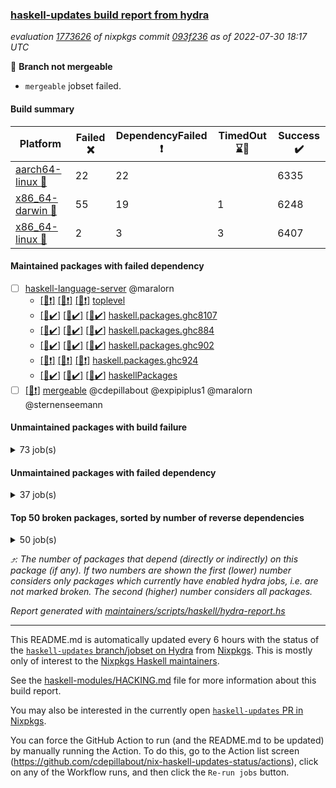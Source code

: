 ### [haskell-updates build report from hydra](https://hydra.nixos.org/jobset/nixpkgs/haskell-updates)
*evaluation [1773626](https://hydra.nixos.org/eval/1773626) of nixpkgs commit [093f236](https://github.com/NixOS/nixpkgs/commits/093f236f30c3b82205355806043263a8d636f8c2) as of 2022-07-30 18:17 UTC*

:red_circle: **Branch not mergeable**
  * `mergeable` jobset failed.

#### Build summary

 | Platform | Failed :x: | DependencyFailed :heavy_exclamation_mark: | TimedOut :hourglass::no_entry_sign: | Success :heavy_check_mark: | 
 | --- | --- | --- | --- | --- | 
 | [aarch64-linux :iphone:](https://hydra.nixos.org/eval/1773626?filter=.aarch64-linux) | 22 | 22 |  | 6335 | 
 | [x86_64-darwin :apple:](https://hydra.nixos.org/eval/1773626?filter=.x86_64-darwin) | 55 | 19 | 1 | 6248 | 
 | [x86_64-linux :penguin:](https://hydra.nixos.org/eval/1773626?filter=.x86_64-linux) | 2 | 3 | 3 | 6407 | 
#### Maintained packages with failed dependency
- [ ] [haskell-language-server](https://hydra.nixos.org/eval/1773626?filter=haskell-language-server) @maralorn
  - [[:iphone::heavy_exclamation_mark:]](https://hydra.nixos.org/build/185891294) [[:apple::heavy_exclamation_mark:]](https://hydra.nixos.org/build/185891335) [[:penguin::heavy_exclamation_mark:]](https://hydra.nixos.org/build/185891296) [toplevel](https://hydra.nixos.org/eval/1773626?filter=haskell-language-server)
  - [[:iphone::heavy_check_mark:]](https://hydra.nixos.org/build/185891306) [[:apple::heavy_check_mark:]](https://hydra.nixos.org/build/185891256) [[:penguin::heavy_check_mark:]](https://hydra.nixos.org/build/185891286) [haskell.packages.ghc8107](https://hydra.nixos.org/eval/1773626?filter=haskell.packages.ghc8107.haskell-language-server)
  - [[:iphone::heavy_check_mark:]](https://hydra.nixos.org/build/185891253) [[:apple::heavy_check_mark:]](https://hydra.nixos.org/build/185891277) [[:penguin::heavy_check_mark:]](https://hydra.nixos.org/build/185891329) [haskell.packages.ghc884](https://hydra.nixos.org/eval/1773626?filter=haskell.packages.ghc884.haskell-language-server)
  - [[:iphone::heavy_check_mark:]](https://hydra.nixos.org/build/185891299) [[:apple::heavy_check_mark:]](https://hydra.nixos.org/build/185891331) [[:penguin::heavy_check_mark:]](https://hydra.nixos.org/build/185891279) [haskell.packages.ghc902](https://hydra.nixos.org/eval/1773626?filter=haskell.packages.ghc902.haskell-language-server)
  - [[:iphone::heavy_exclamation_mark:]](https://hydra.nixos.org/build/185724772) [[:apple::heavy_exclamation_mark:]](https://hydra.nixos.org/build/185724806) [[:penguin::heavy_exclamation_mark:]](https://hydra.nixos.org/build/185724796) [haskell.packages.ghc924](https://hydra.nixos.org/eval/1773626?filter=haskell.packages.ghc924.haskell-language-server)
  - [[:iphone::heavy_check_mark:]](https://hydra.nixos.org/build/185891255) [[:apple::heavy_check_mark:]](https://hydra.nixos.org/build/185891264) [[:penguin::heavy_check_mark:]](https://hydra.nixos.org/build/185891251) [haskellPackages](https://hydra.nixos.org/eval/1773626?filter=haskellPackages.haskell-language-server)
- [ ] [[:penguin::heavy_exclamation_mark:]](https://hydra.nixos.org/build/185891328) [mergeable](https://hydra.nixos.org/eval/1773626?filter=mergeable) @cdepillabout @expipiplus1 @maralorn @sternenseemann
#### Unmaintained packages with build failure
<details><summary>73 job(s) </summary>

- [ ] [[:iphone::heavy_check_mark:]](https://hydra.nixos.org/build/185567434) [[:apple::x:]](https://hydra.nixos.org/build/185552865) [[:penguin::heavy_check_mark:]](https://hydra.nixos.org/build/185553286) [haskellPackages.di-core](https://hydra.nixos.org/eval/1773626?filter=haskellPackages.di-core)  :arrow_heading_up: 8 | 11
- [ ] [[:iphone::x:]](https://hydra.nixos.org/build/185555722) [[:apple::heavy_check_mark:]](https://hydra.nixos.org/build/185570154) [[:penguin::heavy_check_mark:]](https://hydra.nixos.org/build/185558675) [haskellPackages.OrderedBits](https://hydra.nixos.org/eval/1773626?filter=haskellPackages.OrderedBits)  :arrow_heading_up: 5 | 36
- [ ] [[:iphone::heavy_check_mark:]](https://hydra.nixos.org/build/185556998) [[:apple::x:]](https://hydra.nixos.org/build/185561118) [[:penguin::heavy_check_mark:]](https://hydra.nixos.org/build/185562840) [haskellPackages.zip](https://hydra.nixos.org/eval/1773626?filter=haskellPackages.zip)  :arrow_heading_up: 5 | 11
- [ ] [[:iphone::x:]](https://hydra.nixos.org/build/185553165) [[:apple::heavy_check_mark:]](https://hydra.nixos.org/build/185558974) [[:penguin::heavy_check_mark:]](https://hydra.nixos.org/build/185561452) [haskellPackages.hw-json-simd](https://hydra.nixos.org/eval/1773626?filter=haskellPackages.hw-json-simd)  :arrow_heading_up: 2 | 8
- [ ] [[:iphone::x:]](https://hydra.nixos.org/build/185571293) [[:apple::heavy_check_mark:]](https://hydra.nixos.org/build/185568891) [[:penguin::heavy_check_mark:]](https://hydra.nixos.org/build/185558088) [haskellPackages.hw-simd](https://hydra.nixos.org/eval/1773626?filter=haskellPackages.hw-simd)  :arrow_heading_up: 2 | 8
- [ ] [[:iphone::x:]](https://hydra.nixos.org/build/185558642) [[:apple::heavy_check_mark:]](https://hydra.nixos.org/build/185562499) [[:penguin::heavy_check_mark:]](https://hydra.nixos.org/build/185553900) [haskellPackages.quic](https://hydra.nixos.org/eval/1773626?filter=haskellPackages.quic)  :arrow_heading_up: 2 | 2
- [ ] [[:iphone::x:]](https://hydra.nixos.org/build/185561074) [[:apple::heavy_check_mark:]](https://hydra.nixos.org/build/185568511) [[:penguin::heavy_check_mark:]](https://hydra.nixos.org/build/185559473) [haskellPackages.freetype2](https://hydra.nixos.org/eval/1773626?filter=haskellPackages.freetype2)  :arrow_heading_up: 1 | 8
- [ ] [[:iphone::x:]](https://hydra.nixos.org/build/185569967) [[:apple::heavy_check_mark:]](https://hydra.nixos.org/build/185567070) [[:penguin::heavy_check_mark:]](https://hydra.nixos.org/build/185554509) [haskellPackages.long-double](https://hydra.nixos.org/eval/1773626?filter=haskellPackages.long-double)  :arrow_heading_up: 1 | 2
- [ ] [[:iphone::x:]](https://hydra.nixos.org/build/185570447) [[:apple::x:]](https://hydra.nixos.org/build/185570698) [[:penguin::heavy_check_mark:]](https://hydra.nixos.org/build/185556099) [haskellPackages.easytensor](https://hydra.nixos.org/eval/1773626?filter=haskellPackages.easytensor)  :arrow_heading_up: 1 | 1
- [ ] [[:iphone::x:]](https://hydra.nixos.org/build/185560281) [[:apple::heavy_check_mark:]](https://hydra.nixos.org/build/185556375) [[:penguin::heavy_check_mark:]](https://hydra.nixos.org/build/185560287) [haskellPackages.nlopt-haskell](https://hydra.nixos.org/eval/1773626?filter=haskellPackages.nlopt-haskell)  :arrow_heading_up: 1 | 1
- [ ] [[:iphone::x:]](https://hydra.nixos.org/build/185559688) [[:apple::heavy_check_mark:]](https://hydra.nixos.org/build/185563733) [[:penguin::heavy_check_mark:]](https://hydra.nixos.org/build/185564754) [haskellPackages.swisstable](https://hydra.nixos.org/eval/1773626?filter=haskellPackages.swisstable)  :arrow_heading_up: 1 | 1
- [ ] [[:iphone::x:]](https://hydra.nixos.org/build/185557020) [[:apple::heavy_check_mark:]](https://hydra.nixos.org/build/185560407) [[:penguin::heavy_check_mark:]](https://hydra.nixos.org/build/185559016) [haskellPackages.unicode-properties](https://hydra.nixos.org/eval/1773626?filter=haskellPackages.unicode-properties)  :arrow_heading_up: 1 | 1
- [ ] [[:iphone::x:]](https://hydra.nixos.org/build/185560503) [[:apple::x:]](https://hydra.nixos.org/build/185556290) [[:penguin::x:]](https://hydra.nixos.org/build/185554155) [haskellPackages.uniform-fileio](https://hydra.nixos.org/eval/1773626?filter=haskellPackages.uniform-fileio)  :arrow_heading_up: 1 | 1
- [ ] [[:iphone::x:]](https://hydra.nixos.org/build/185565977) [[:apple::heavy_check_mark:]](https://hydra.nixos.org/build/185556051) [[:penguin::heavy_check_mark:]](https://hydra.nixos.org/build/185565256) [haskellPackages.flatparse](https://hydra.nixos.org/eval/1773626?filter=haskellPackages.flatparse)  :arrow_heading_up: 0 | 7
- [ ] [[:iphone::heavy_check_mark:]](https://hydra.nixos.org/build/185555185) [[:apple::x:]](https://hydra.nixos.org/build/185563218) [[:penguin::heavy_check_mark:]](https://hydra.nixos.org/build/185563606) [haskellPackages.PyF](https://hydra.nixos.org/eval/1773626?filter=haskellPackages.PyF)  :arrow_heading_up: 0 | 4
- [ ] [[:iphone::heavy_check_mark:]](https://hydra.nixos.org/build/185558662) [[:apple::x:]](https://hydra.nixos.org/build/185558268) [[:penguin::heavy_check_mark:]](https://hydra.nixos.org/build/185571286) [haskellPackages.hmidi](https://hydra.nixos.org/eval/1773626?filter=haskellPackages.hmidi)  :arrow_heading_up: 0 | 4
- [ ] [[:iphone::heavy_check_mark:]](https://hydra.nixos.org/build/185570870) [[:apple::x:]](https://hydra.nixos.org/build/185556733) [[:penguin::heavy_check_mark:]](https://hydra.nixos.org/build/185555207) [haskellPackages.wai-middleware-metrics](https://hydra.nixos.org/eval/1773626?filter=haskellPackages.wai-middleware-metrics)  :arrow_heading_up: 0 | 3
- [ ] [[:iphone::heavy_check_mark:]](https://hydra.nixos.org/build/185555023) [[:apple::x:]](https://hydra.nixos.org/build/185559010) [[:penguin::heavy_check_mark:]](https://hydra.nixos.org/build/185556734) [haskellPackages.posix-socket](https://hydra.nixos.org/eval/1773626?filter=haskellPackages.posix-socket)  :arrow_heading_up: 0 | 2
- [ ] [[:iphone::heavy_check_mark:]](https://hydra.nixos.org/build/185564528) [[:apple::x:]](https://hydra.nixos.org/build/185567193) [[:penguin::heavy_check_mark:]](https://hydra.nixos.org/build/185563172) [haskellPackages.gi-gdkx11](https://hydra.nixos.org/eval/1773626?filter=haskellPackages.gi-gdkx11)  :arrow_heading_up: 0 | 1
- [ ] [[:iphone::x:]](https://hydra.nixos.org/build/185570722) [[:apple::x:]](https://hydra.nixos.org/build/185559744) [[:penguin::x:]](https://hydra.nixos.org/build/185571424) [haskellPackages.gi-pangocairo](https://hydra.nixos.org/eval/1773626?filter=haskellPackages.gi-pangocairo)  :arrow_heading_up: 0 | 1
- [ ] [[:iphone::heavy_check_mark:]](https://hydra.nixos.org/build/185555894) [[:apple::x:]](https://hydra.nixos.org/build/185558652) [[:penguin::heavy_check_mark:]](https://hydra.nixos.org/build/185557347) [haskellPackages.hamid](https://hydra.nixos.org/eval/1773626?filter=haskellPackages.hamid)  :arrow_heading_up: 0 | 1
- [ ] [[:iphone::heavy_check_mark:]](https://hydra.nixos.org/build/185562738) [[:apple::x:]](https://hydra.nixos.org/build/185565159) [[:penguin::heavy_check_mark:]](https://hydra.nixos.org/build/185559651) [haskellPackages.hmatrix-morpheus](https://hydra.nixos.org/eval/1773626?filter=haskellPackages.hmatrix-morpheus)  :arrow_heading_up: 0 | 1
- [ ] [[:iphone::heavy_check_mark:]](https://hydra.nixos.org/build/185564818) [[:apple::x:]](https://hydra.nixos.org/build/185555538) [[:penguin::heavy_check_mark:]](https://hydra.nixos.org/build/185561828) [haskellPackages.huckleberry](https://hydra.nixos.org/eval/1773626?filter=haskellPackages.huckleberry)  :arrow_heading_up: 0 | 1
- [ ] [[:iphone::heavy_check_mark:]](https://hydra.nixos.org/build/185558526) [[:apple::x:]](https://hydra.nixos.org/build/185562798) [[:penguin::heavy_check_mark:]](https://hydra.nixos.org/build/185566813) [haskellPackages.openal-ffi](https://hydra.nixos.org/eval/1773626?filter=haskellPackages.openal-ffi)  :arrow_heading_up: 0 | 1
- [ ] [[:iphone::x:]](https://hydra.nixos.org/build/185552960) [[:apple::heavy_check_mark:]](https://hydra.nixos.org/build/185569464) [[:penguin::heavy_check_mark:]](https://hydra.nixos.org/build/185571579) [haskellPackages.picosat](https://hydra.nixos.org/eval/1773626?filter=haskellPackages.picosat)  :arrow_heading_up: 0 | 1
- [ ] [[:iphone::heavy_check_mark:]](https://hydra.nixos.org/build/185554469) [[:apple::x:]](https://hydra.nixos.org/build/185566542) [[:penguin::heavy_check_mark:]](https://hydra.nixos.org/build/185570436) [haskellPackages.select](https://hydra.nixos.org/eval/1773626?filter=haskellPackages.select)  :arrow_heading_up: 0 | 1
- [ ] [[:iphone::heavy_check_mark:]](https://hydra.nixos.org/build/185558820) [[:apple::x:]](https://hydra.nixos.org/build/185558735) [[:penguin::heavy_check_mark:]](https://hydra.nixos.org/build/185557865) [haskellPackages.sysinfo](https://hydra.nixos.org/eval/1773626?filter=haskellPackages.sysinfo)  :arrow_heading_up: 0 | 1
- [ ] [[:iphone::heavy_check_mark:]](https://hydra.nixos.org/build/185562422) [[:apple::x:]](https://hydra.nixos.org/build/185571142) [[:penguin::heavy_check_mark:]](https://hydra.nixos.org/build/185558453) [haskellPackages.FractalArt](https://hydra.nixos.org/eval/1773626?filter=haskellPackages.FractalArt) 
- [ ] [[:iphone::x:]](https://hydra.nixos.org/build/185570426) [[:apple::heavy_check_mark:]](https://hydra.nixos.org/build/185560525) [[:penguin::heavy_check_mark:]](https://hydra.nixos.org/build/185554226) [haskellPackages.HsASA](https://hydra.nixos.org/eval/1773626?filter=haskellPackages.HsASA) 
- [ ] [[:iphone::heavy_check_mark:]](https://hydra.nixos.org/build/185559891) [[:apple::x:]](https://hydra.nixos.org/build/185565885) [[:penguin::heavy_check_mark:]](https://hydra.nixos.org/build/185564730) [haskellPackages.chiphunk](https://hydra.nixos.org/eval/1773626?filter=haskellPackages.chiphunk) 
- [ ] [[:iphone::x:]](https://hydra.nixos.org/build/185559914) [[:apple::heavy_check_mark:]](https://hydra.nixos.org/build/185560458) [[:penguin::heavy_check_mark:]](https://hydra.nixos.org/build/185552809) [haskellPackages.comfort-fftw](https://hydra.nixos.org/eval/1773626?filter=haskellPackages.comfort-fftw) 
- [ ] [[:iphone::heavy_check_mark:]](https://hydra.nixos.org/build/185564855) [[:apple::x:]](https://hydra.nixos.org/build/185552364) [[:penguin::heavy_check_mark:]](https://hydra.nixos.org/build/185556108) [haskellPackages.diskhash](https://hydra.nixos.org/eval/1773626?filter=haskellPackages.diskhash) 
- [ ] [[:iphone::heavy_check_mark:]](https://hydra.nixos.org/build/185564725) [[:apple::x:]](https://hydra.nixos.org/build/185558243) [[:penguin::heavy_check_mark:]](https://hydra.nixos.org/build/185561746) [haskellPackages.epub-tools](https://hydra.nixos.org/eval/1773626?filter=haskellPackages.epub-tools) 
- [ ] [[:iphone::heavy_check_mark:]](https://hydra.nixos.org/build/185558211) [[:apple::x:]](https://hydra.nixos.org/build/185554698) [[:penguin::heavy_check_mark:]](https://hydra.nixos.org/build/185562235) [haskellPackages.fudgets](https://hydra.nixos.org/eval/1773626?filter=haskellPackages.fudgets) 
- [ ] [[:iphone::heavy_check_mark:]](https://hydra.nixos.org/build/185560049) [[:apple::x:]](https://hydra.nixos.org/build/185571066) [[:penguin::heavy_check_mark:]](https://hydra.nixos.org/build/185568561) [haskellPackages.gerrit](https://hydra.nixos.org/eval/1773626?filter=haskellPackages.gerrit) 
- [ ] [[:iphone::heavy_check_mark:]](https://hydra.nixos.org/build/185567652) [[:apple::x:]](https://hydra.nixos.org/build/185552642) [[:penguin::heavy_check_mark:]](https://hydra.nixos.org/build/185563758) [haskellPackages.ghc-gc-hook](https://hydra.nixos.org/eval/1773626?filter=haskellPackages.ghc-gc-hook) 
- [ ] [[:apple::x:]](https://hydra.nixos.org/build/185556113) [haskellPackages.gi-gtkosxapplication](https://hydra.nixos.org/eval/1773626?filter=haskellPackages.gi-gtkosxapplication) 
- [ ] [[:iphone::x:]](https://hydra.nixos.org/build/185562186) [[:penguin::heavy_check_mark:]](https://hydra.nixos.org/build/185566192) [haskellPackages.gnome-keyring](https://hydra.nixos.org/eval/1773626?filter=haskellPackages.gnome-keyring) 
- [ ] [[:apple::x:]](https://hydra.nixos.org/build/185570863) [haskellPackages.gtk-mac-integration](https://hydra.nixos.org/eval/1773626?filter=haskellPackages.gtk-mac-integration) 
- [ ] [[:iphone::heavy_check_mark:]](https://hydra.nixos.org/build/185554198) [[:apple::x:]](https://hydra.nixos.org/build/185564896) [[:penguin::heavy_check_mark:]](https://hydra.nixos.org/build/185567334) [haskellPackages.gtk-traymanager](https://hydra.nixos.org/eval/1773626?filter=haskellPackages.gtk-traymanager) 
- [ ] [[:apple::x:]](https://hydra.nixos.org/build/185570193) [haskellPackages.gtk3-mac-integration](https://hydra.nixos.org/eval/1773626?filter=haskellPackages.gtk3-mac-integration) 
- [ ] [[:iphone::heavy_check_mark:]](https://hydra.nixos.org/build/185561936) [[:apple::x:]](https://hydra.nixos.org/build/185571824) [[:penguin::heavy_check_mark:]](https://hydra.nixos.org/build/185553005) [haskellPackages.hid](https://hydra.nixos.org/eval/1773626?filter=haskellPackages.hid) 
- [ ] [[:iphone::heavy_check_mark:]](https://hydra.nixos.org/build/185571845) [[:apple::x:]](https://hydra.nixos.org/build/185561234) [[:penguin::heavy_check_mark:]](https://hydra.nixos.org/build/185571575) [haskellPackages.highlight](https://hydra.nixos.org/eval/1773626?filter=haskellPackages.highlight) 
- [ ] [[:iphone::heavy_check_mark:]](https://hydra.nixos.org/build/185555054) [[:apple::x:]](https://hydra.nixos.org/build/185571183) [[:penguin::heavy_check_mark:]](https://hydra.nixos.org/build/185569712) [haskellPackages.hinotify-conduit](https://hydra.nixos.org/eval/1773626?filter=haskellPackages.hinotify-conduit) 
- [ ] [[:iphone::heavy_check_mark:]](https://hydra.nixos.org/build/185561712) [[:apple::x:]](https://hydra.nixos.org/build/185565157) [[:penguin::heavy_check_mark:]](https://hydra.nixos.org/build/185566120) [haskellPackages.hsshellscript](https://hydra.nixos.org/eval/1773626?filter=haskellPackages.hsshellscript) 
- [ ] [[:iphone::heavy_check_mark:]](https://hydra.nixos.org/build/185563271) [[:apple::x:]](https://hydra.nixos.org/build/185561529) [[:penguin::heavy_check_mark:]](https://hydra.nixos.org/build/185563479) [haskellPackages.hssourceinfo](https://hydra.nixos.org/eval/1773626?filter=haskellPackages.hssourceinfo) 
- [ ] [[:iphone::heavy_check_mark:]](https://hydra.nixos.org/build/185556947) [[:apple::x:]](https://hydra.nixos.org/build/185560405) [[:penguin::heavy_check_mark:]](https://hydra.nixos.org/build/185562094) [haskellPackages.interprocess](https://hydra.nixos.org/eval/1773626?filter=haskellPackages.interprocess) 
- [ ] [[:iphone::heavy_check_mark:]](https://hydra.nixos.org/build/185555619) [[:apple::x:]](https://hydra.nixos.org/build/185552933) [[:penguin::heavy_check_mark:]](https://hydra.nixos.org/build/185553831) [haskellPackages.ipcvar](https://hydra.nixos.org/eval/1773626?filter=haskellPackages.ipcvar) 
- [ ] [[:iphone::x:]](https://hydra.nixos.org/build/185566154) [[:apple::heavy_check_mark:]](https://hydra.nixos.org/build/185569028) [[:penguin::heavy_check_mark:]](https://hydra.nixos.org/build/185571739) [haskellPackages.jammittools](https://hydra.nixos.org/eval/1773626?filter=haskellPackages.jammittools) 
- [ ] [[:apple::x:]](https://hydra.nixos.org/build/185562486) [haskellPackages.kqueue](https://hydra.nixos.org/eval/1773626?filter=haskellPackages.kqueue) 
- [ ] [[:iphone::heavy_check_mark:]](https://hydra.nixos.org/build/185558514) [[:apple::x:]](https://hydra.nixos.org/build/185561768) [[:penguin::heavy_check_mark:]](https://hydra.nixos.org/build/185559311) [haskellPackages.linux-framebuffer](https://hydra.nixos.org/eval/1773626?filter=haskellPackages.linux-framebuffer) 
- [ ] [[:iphone::heavy_check_mark:]](https://hydra.nixos.org/build/185552498) [[:apple::x:]](https://hydra.nixos.org/build/185566129) [[:penguin::heavy_check_mark:]](https://hydra.nixos.org/build/185560892) [haskellPackages.mediawiki2latex](https://hydra.nixos.org/eval/1773626?filter=haskellPackages.mediawiki2latex) 
- [ ] [[:iphone::heavy_check_mark:]](https://hydra.nixos.org/build/185570025) [[:apple::x:]](https://hydra.nixos.org/build/185563946) [[:penguin::heavy_check_mark:]](https://hydra.nixos.org/build/185555878) [haskellPackages.memfd](https://hydra.nixos.org/eval/1773626?filter=haskellPackages.memfd) 
- [ ] [[:iphone::heavy_check_mark:]](https://hydra.nixos.org/build/185558059) [[:apple::x:]](https://hydra.nixos.org/build/185559437) [[:penguin::heavy_check_mark:]](https://hydra.nixos.org/build/185558131) [haskellPackages.mercury-api](https://hydra.nixos.org/eval/1773626?filter=haskellPackages.mercury-api) 
- [ ] [[:iphone::heavy_check_mark:]](https://hydra.nixos.org/build/185561700) [[:apple::x:]](https://hydra.nixos.org/build/185562887) [[:penguin::heavy_check_mark:]](https://hydra.nixos.org/build/185553857) [haskellPackages.nano-cryptr](https://hydra.nixos.org/eval/1773626?filter=haskellPackages.nano-cryptr) 
- [ ] [[:iphone::heavy_check_mark:]](https://hydra.nixos.org/build/185567769) [[:apple::x:]](https://hydra.nixos.org/build/185567339) [[:penguin::heavy_check_mark:]](https://hydra.nixos.org/build/185558628) [haskellPackages.persistent-pagination](https://hydra.nixos.org/eval/1773626?filter=haskellPackages.persistent-pagination) 
- [ ] [[:iphone::heavy_check_mark:]](https://hydra.nixos.org/build/185557984) [[:apple::x:]](https://hydra.nixos.org/build/185566274) [[:penguin::heavy_check_mark:]](https://hydra.nixos.org/build/185571353) [haskellPackages.phatsort](https://hydra.nixos.org/eval/1773626?filter=haskellPackages.phatsort) 
- [ ] [[:iphone::heavy_check_mark:]](https://hydra.nixos.org/build/185563937) [[:apple::x:]](https://hydra.nixos.org/build/185562447) [[:penguin::heavy_check_mark:]](https://hydra.nixos.org/build/185559904) [haskellPackages.ping-wrapper](https://hydra.nixos.org/eval/1773626?filter=haskellPackages.ping-wrapper) 
- [ ] [[:iphone::heavy_check_mark:]](https://hydra.nixos.org/build/185568425) [[:apple::x:]](https://hydra.nixos.org/build/185566317) [[:penguin::heavy_check_mark:]](https://hydra.nixos.org/build/185557260) [haskellPackages.posix-timer](https://hydra.nixos.org/eval/1773626?filter=haskellPackages.posix-timer) 
- [ ] [[:iphone::heavy_check_mark:]](https://hydra.nixos.org/build/185559530) [[:apple::x:]](https://hydra.nixos.org/build/185566539) [[:penguin::heavy_check_mark:]](https://hydra.nixos.org/build/185558199) [haskellPackages.pthread](https://hydra.nixos.org/eval/1773626?filter=haskellPackages.pthread) 
- [ ] [[:iphone::heavy_check_mark:]](https://hydra.nixos.org/build/185555233) [[:apple::x:]](https://hydra.nixos.org/build/185553272) [[:penguin::heavy_check_mark:]](https://hydra.nixos.org/build/185557013) [haskellPackages.reserve](https://hydra.nixos.org/eval/1773626?filter=haskellPackages.reserve) 
- [ ] [[:iphone::x:]](https://hydra.nixos.org/build/185557498) [[:apple::heavy_check_mark:]](https://hydra.nixos.org/build/185565086) [[:penguin::heavy_check_mark:]](https://hydra.nixos.org/build/185565402) [haskellPackages.risc386](https://hydra.nixos.org/eval/1773626?filter=haskellPackages.risc386) 
- [ ] [[:iphone::heavy_check_mark:]](https://hydra.nixos.org/build/185555965) [[:apple::x:]](https://hydra.nixos.org/build/185558822) [[:penguin::heavy_check_mark:]](https://hydra.nixos.org/build/185569939) [haskellPackages.sfml-audio](https://hydra.nixos.org/eval/1773626?filter=haskellPackages.sfml-audio) 
- [ ] [[:iphone::heavy_check_mark:]](https://hydra.nixos.org/build/185561840) [[:apple::x:]](https://hydra.nixos.org/build/185559219) [[:penguin::heavy_check_mark:]](https://hydra.nixos.org/build/185568716) [haskellPackages.shared-memory](https://hydra.nixos.org/eval/1773626?filter=haskellPackages.shared-memory) 
- [ ] [[:iphone::heavy_check_mark:]](https://hydra.nixos.org/build/185559069) [[:apple::x:]](https://hydra.nixos.org/build/185558193) [[:penguin::hourglass::no_entry_sign:]](https://hydra.nixos.org/build/185552802) [haskellPackages.skews](https://hydra.nixos.org/eval/1773626?filter=haskellPackages.skews) 
- [ ] [[:iphone::x:]](https://hydra.nixos.org/build/185563264) [[:apple::x:]](https://hydra.nixos.org/build/185554942) [[:penguin::heavy_check_mark:]](https://hydra.nixos.org/build/185558737) [haskellPackages.slugify](https://hydra.nixos.org/eval/1773626?filter=haskellPackages.slugify) 
- [ ] [[:iphone::heavy_check_mark:]](https://hydra.nixos.org/build/185554617) [[:apple::x:]](https://hydra.nixos.org/build/185563898) [[:penguin::heavy_check_mark:]](https://hydra.nixos.org/build/185561488) [haskellPackages.tailfile-hinotify](https://hydra.nixos.org/eval/1773626?filter=haskellPackages.tailfile-hinotify) 
- [ ] [[:iphone::x:]](https://hydra.nixos.org/build/185563089) [[:apple::heavy_check_mark:]](https://hydra.nixos.org/build/185552452) [[:penguin::heavy_check_mark:]](https://hydra.nixos.org/build/185556608) [haskellPackages.wiringPi](https://hydra.nixos.org/eval/1773626?filter=haskellPackages.wiringPi) 
- [ ] [[:iphone::x:]](https://hydra.nixos.org/build/185553356) [[:apple::heavy_check_mark:]](https://hydra.nixos.org/build/185564638) [[:penguin::heavy_check_mark:]](https://hydra.nixos.org/build/185555735) [haskellPackages.x86-64bit](https://hydra.nixos.org/eval/1773626?filter=haskellPackages.x86-64bit) 
- [ ] [[:iphone::heavy_check_mark:]](https://hydra.nixos.org/build/185568894) [[:apple::x:]](https://hydra.nixos.org/build/185561810) [[:penguin::heavy_check_mark:]](https://hydra.nixos.org/build/185556211) [haskellPackages.xmonad-utils](https://hydra.nixos.org/eval/1773626?filter=haskellPackages.xmonad-utils) 
- [ ] [[:iphone::heavy_check_mark:]](https://hydra.nixos.org/build/185558157) [[:apple::x:]](https://hydra.nixos.org/build/185557032) [[:penguin::heavy_check_mark:]](https://hydra.nixos.org/build/185559758) [haskellPackages.yoga](https://hydra.nixos.org/eval/1773626?filter=haskellPackages.yoga) 
- [ ] [[:iphone::heavy_check_mark:]](https://hydra.nixos.org/build/185560233) [[:apple::x:]](https://hydra.nixos.org/build/185557720) [[:penguin::heavy_check_mark:]](https://hydra.nixos.org/build/185562551) [haskellPackages.zot](https://hydra.nixos.org/eval/1773626?filter=haskellPackages.zot) 
- [ ] [[:iphone::heavy_check_mark:]](https://hydra.nixos.org/build/185567165) [[:apple::x:]](https://hydra.nixos.org/build/185557621) [[:penguin::heavy_check_mark:]](https://hydra.nixos.org/build/185553430) [haskellPackages.zxcvbn-c](https://hydra.nixos.org/eval/1773626?filter=haskellPackages.zxcvbn-c) 
</details>

#### Unmaintained packages with failed dependency
<details><summary>37 job(s) </summary>

- [ ] [[:iphone::heavy_check_mark:]](https://hydra.nixos.org/build/185567223) [[:apple::heavy_exclamation_mark:]](https://hydra.nixos.org/build/185554131) [[:penguin::heavy_check_mark:]](https://hydra.nixos.org/build/185570611) [haskellPackages.di-handle](https://hydra.nixos.org/eval/1773626?filter=haskellPackages.di-handle)  :arrow_heading_up: 6 | 9
- [ ] [[:iphone::heavy_check_mark:]](https://hydra.nixos.org/build/185562914) [[:apple::heavy_exclamation_mark:]](https://hydra.nixos.org/build/185565876) [[:penguin::heavy_check_mark:]](https://hydra.nixos.org/build/185567899) [haskellPackages.di-monad](https://hydra.nixos.org/eval/1773626?filter=haskellPackages.di-monad)  :arrow_heading_up: 6 | 9
- [ ] [[:iphone::heavy_check_mark:]](https://hydra.nixos.org/build/185559249) [[:apple::heavy_exclamation_mark:]](https://hydra.nixos.org/build/185560646) [[:penguin::heavy_check_mark:]](https://hydra.nixos.org/build/185560390) [haskellPackages.di-df1](https://hydra.nixos.org/eval/1773626?filter=haskellPackages.di-df1)  :arrow_heading_up: 5 | 8
- [ ] [[:iphone::heavy_exclamation_mark:]](https://hydra.nixos.org/build/185561606) [[:apple::heavy_check_mark:]](https://hydra.nixos.org/build/185562048) [[:penguin::heavy_check_mark:]](https://hydra.nixos.org/build/185563430) [haskellPackages.PrimitiveArray](https://hydra.nixos.org/eval/1773626?filter=haskellPackages.PrimitiveArray)  :arrow_heading_up: 4 | 35
- [ ] [[:iphone::heavy_check_mark:]](https://hydra.nixos.org/build/185562273) [[:apple::heavy_exclamation_mark:]](https://hydra.nixos.org/build/185571640) [[:penguin::heavy_check_mark:]](https://hydra.nixos.org/build/185571250) [haskellPackages.xlsx](https://hydra.nixos.org/eval/1773626?filter=haskellPackages.xlsx)  :arrow_heading_up: 4 | 6
- [ ] [[:iphone::heavy_exclamation_mark:]](https://hydra.nixos.org/build/185560591) [[:apple::heavy_check_mark:]](https://hydra.nixos.org/build/185568722) [[:penguin::heavy_check_mark:]](https://hydra.nixos.org/build/185555450) [haskellPackages.BiobaseTypes](https://hydra.nixos.org/eval/1773626?filter=haskellPackages.BiobaseTypes)  :arrow_heading_up: 3 | 21
- [ ] [[:iphone::heavy_check_mark:]](https://hydra.nixos.org/build/185556002) [[:apple::heavy_exclamation_mark:]](https://hydra.nixos.org/build/185554534) [[:penguin::heavy_check_mark:]](https://hydra.nixos.org/build/185570285) [haskellPackages.cointracking-imports](https://hydra.nixos.org/eval/1773626?filter=haskellPackages.cointracking-imports)  :arrow_heading_up: 2 | 2
- [ ] [[:iphone::heavy_exclamation_mark:]](https://hydra.nixos.org/build/185564289) [[:apple::heavy_check_mark:]](https://hydra.nixos.org/build/185554883) [[:penguin::heavy_check_mark:]](https://hydra.nixos.org/build/185554781) [haskellPackages.BiobaseENA](https://hydra.nixos.org/eval/1773626?filter=haskellPackages.BiobaseENA)  :arrow_heading_up: 1 | 18
- [ ] [[:iphone::heavy_check_mark:]](https://hydra.nixos.org/build/185571141) [[:apple::heavy_exclamation_mark:]](https://hydra.nixos.org/build/185554989) [[:penguin::heavy_check_mark:]](https://hydra.nixos.org/build/185555387) [haskellPackages.di-polysemy](https://hydra.nixos.org/eval/1773626?filter=haskellPackages.di-polysemy)  :arrow_heading_up: 1 | 4
- [ ] [[:iphone::heavy_exclamation_mark:]](https://hydra.nixos.org/build/185562147) [[:apple::heavy_check_mark:]](https://hydra.nixos.org/build/185569695) [[:penguin::heavy_check_mark:]](https://hydra.nixos.org/build/185553528) [haskellPackages.http3](https://hydra.nixos.org/eval/1773626?filter=haskellPackages.http3)  :arrow_heading_up: 1 | 1
- [ ] [[:iphone::heavy_check_mark:]](https://hydra.nixos.org/build/185559989) [[:apple::heavy_exclamation_mark:]](https://hydra.nixos.org/build/185562106) [[:penguin::heavy_check_mark:]](https://hydra.nixos.org/build/185553254) [haskellPackages.moto](https://hydra.nixos.org/eval/1773626?filter=haskellPackages.moto)  :arrow_heading_up: 1 | 1
- [ ] [[:iphone::heavy_check_mark:]](https://hydra.nixos.org/build/185557307) [[:apple::heavy_exclamation_mark:]](https://hydra.nixos.org/build/185566859) [[:penguin::hourglass::no_entry_sign:]](https://hydra.nixos.org/build/185554186) [haskellPackages.wss-client](https://hydra.nixos.org/eval/1773626?filter=haskellPackages.wss-client)  :arrow_heading_up: 1 | 1
- [ ] [[:iphone::heavy_exclamation_mark:]](https://hydra.nixos.org/build/185560018) [[:apple::heavy_check_mark:]](https://hydra.nixos.org/build/185559903) [[:penguin::heavy_check_mark:]](https://hydra.nixos.org/build/185562910) [haskellPackages.BiobaseXNA](https://hydra.nixos.org/eval/1773626?filter=haskellPackages.BiobaseXNA)  :arrow_heading_up: 0 | 17
- [ ] [[:iphone::heavy_exclamation_mark:]](https://hydra.nixos.org/build/185570391) [[:apple::heavy_check_mark:]](https://hydra.nixos.org/build/185569889) [[:penguin::heavy_check_mark:]](https://hydra.nixos.org/build/185557063) [haskellPackages.hw-json-standard-cursor](https://hydra.nixos.org/eval/1773626?filter=haskellPackages.hw-json-standard-cursor)  :arrow_heading_up: 0 | 6
- [ ] [[:iphone::heavy_exclamation_mark:]](https://hydra.nixos.org/build/185553772) [[:apple::heavy_check_mark:]](https://hydra.nixos.org/build/185554478) [[:penguin::heavy_check_mark:]](https://hydra.nixos.org/build/185570836) [haskellPackages.hw-json-simple-cursor](https://hydra.nixos.org/eval/1773626?filter=haskellPackages.hw-json-simple-cursor)  :arrow_heading_up: 0 | 4
- [ ] [[:iphone::heavy_exclamation_mark:]](https://hydra.nixos.org/build/185560654) [[:apple::heavy_check_mark:]](https://hydra.nixos.org/build/185561759) [[:penguin::heavy_check_mark:]](https://hydra.nixos.org/build/185569105) [haskellPackages.BiobaseFasta](https://hydra.nixos.org/eval/1773626?filter=haskellPackages.BiobaseFasta)  :arrow_heading_up: 0 | 3
- [ ] [[:iphone::heavy_exclamation_mark:]](https://hydra.nixos.org/build/185562373) [[:apple::heavy_check_mark:]](https://hydra.nixos.org/build/185563609) [[:penguin::heavy_check_mark:]](https://hydra.nixos.org/build/185554228) [haskellPackages.hw-dsv](https://hydra.nixos.org/eval/1773626?filter=haskellPackages.hw-dsv)  :arrow_heading_up: 0 | 3
- [ ] [[:iphone::heavy_check_mark:]](https://hydra.nixos.org/build/185554870) [[:apple::heavy_exclamation_mark:]](https://hydra.nixos.org/build/185568486) [[:penguin::heavy_check_mark:]](https://hydra.nixos.org/build/185563573) [haskellPackages.di](https://hydra.nixos.org/eval/1773626?filter=haskellPackages.di)  :arrow_heading_up: 0 | 2
- [ ] [[:iphone::heavy_exclamation_mark:]](https://hydra.nixos.org/build/185568966) [[:apple::heavy_check_mark:]](https://hydra.nixos.org/build/185562223) [[:penguin::heavy_check_mark:]](https://hydra.nixos.org/build/185555975) [haskellPackages.align-audio](https://hydra.nixos.org/eval/1773626?filter=haskellPackages.align-audio) 
- [ ] [[:iphone::heavy_check_mark:]](https://hydra.nixos.org/build/185562461) [[:apple::heavy_exclamation_mark:]](https://hydra.nixos.org/build/185553730) [[:penguin::heavy_check_mark:]](https://hydra.nixos.org/build/185559710) [haskellPackages.bnb-staking-csvs](https://hydra.nixos.org/eval/1773626?filter=haskellPackages.bnb-staking-csvs) 
- [ ] [[:iphone::heavy_exclamation_mark:]](https://hydra.nixos.org/build/185562597) [[:apple::heavy_exclamation_mark:]](https://hydra.nixos.org/build/185570034) [[:penguin::heavy_check_mark:]](https://hydra.nixos.org/build/185565124) [haskellPackages.easytensor-vulkan](https://hydra.nixos.org/eval/1773626?filter=haskellPackages.easytensor-vulkan) 
- [ ] [[:iphone::heavy_exclamation_mark:]](https://hydra.nixos.org/build/185564297) [[:apple::heavy_check_mark:]](https://hydra.nixos.org/build/185565962) [[:penguin::heavy_check_mark:]](https://hydra.nixos.org/build/185558130) [haskellPackages.harfbuzz-pure](https://hydra.nixos.org/eval/1773626?filter=haskellPackages.harfbuzz-pure) 
- [ ] [[:iphone::heavy_exclamation_mark:]](https://hydra.nixos.org/build/185563385) [[:apple::heavy_check_mark:]](https://hydra.nixos.org/build/185553035) [[:penguin::heavy_check_mark:]](https://hydra.nixos.org/build/185571471) [haskellPackages.hmatrix-nlopt](https://hydra.nixos.org/eval/1773626?filter=haskellPackages.hmatrix-nlopt) 
- [ ] [[:iphone::heavy_exclamation_mark:]](https://hydra.nixos.org/build/185561656) [[:apple::heavy_check_mark:]](https://hydra.nixos.org/build/185568147) [[:penguin::heavy_check_mark:]](https://hydra.nixos.org/build/185561928) [haskellPackages.hs-swisstable-hashtables-class](https://hydra.nixos.org/eval/1773626?filter=haskellPackages.hs-swisstable-hashtables-class) 
- [ ] [[:iphone::heavy_exclamation_mark:]](https://hydra.nixos.org/build/185557831) [[:apple::heavy_check_mark:]](https://hydra.nixos.org/build/185569314) [[:penguin::heavy_check_mark:]](https://hydra.nixos.org/build/185561055) [haskellPackages.hw-simd-cli](https://hydra.nixos.org/eval/1773626?filter=haskellPackages.hw-simd-cli) 
- [ ] [[:iphone::heavy_exclamation_mark:]](https://hydra.nixos.org/build/185570358) [[:apple::heavy_check_mark:]](https://hydra.nixos.org/build/185561674) [[:penguin::heavy_check_mark:]](https://hydra.nixos.org/build/185567935) [haskellPackages.kmn-programming](https://hydra.nixos.org/eval/1773626?filter=haskellPackages.kmn-programming) 
- [ ] [[:iphone::heavy_check_mark:]](https://hydra.nixos.org/build/185559981) [[:apple::heavy_exclamation_mark:]](https://hydra.nixos.org/build/185557165) [[:penguin::heavy_check_mark:]](https://hydra.nixos.org/build/185554237) [haskellPackages.moto-postgresql](https://hydra.nixos.org/eval/1773626?filter=haskellPackages.moto-postgresql) 
- [ ] [[:iphone::heavy_check_mark:]](https://hydra.nixos.org/build/185562586) [[:apple::heavy_exclamation_mark:]](https://hydra.nixos.org/build/185567512) [[:penguin::hourglass::no_entry_sign:]](https://hydra.nixos.org/build/185568252) [haskellPackages.network-messagepack-rpc-websocket](https://hydra.nixos.org/eval/1773626?filter=haskellPackages.network-messagepack-rpc-websocket) 
- [ ] [[:iphone::heavy_check_mark:]](https://hydra.nixos.org/build/185565822) [[:apple::heavy_exclamation_mark:]](https://hydra.nixos.org/build/185563104) [[:penguin::heavy_check_mark:]](https://hydra.nixos.org/build/185568307) [haskellPackages.polysemy-log-di](https://hydra.nixos.org/eval/1773626?filter=haskellPackages.polysemy-log-di) 
- [ ] [[:iphone::heavy_exclamation_mark:]](https://hydra.nixos.org/build/185565864) [[:apple::heavy_check_mark:]](https://hydra.nixos.org/build/185559343) [[:penguin::heavy_check_mark:]](https://hydra.nixos.org/build/185571171) [haskellPackages.rounded-hw](https://hydra.nixos.org/eval/1773626?filter=haskellPackages.rounded-hw) 
- [ ] [[:iphone::heavy_check_mark:]](https://hydra.nixos.org/build/185558167) [[:apple::heavy_exclamation_mark:]](https://hydra.nixos.org/build/185558679) [[:penguin::heavy_check_mark:]](https://hydra.nixos.org/build/185566815) [haskellPackages.solana-staking-csvs](https://hydra.nixos.org/eval/1773626?filter=haskellPackages.solana-staking-csvs) 
- [ ] [[:iphone::heavy_exclamation_mark:]](https://hydra.nixos.org/build/185567569) [[:apple::heavy_check_mark:]](https://hydra.nixos.org/build/185553337) [[:penguin::heavy_check_mark:]](https://hydra.nixos.org/build/185566860) [haskellPackages.sound-collage](https://hydra.nixos.org/eval/1773626?filter=haskellPackages.sound-collage) 
- [ ] [[:iphone::heavy_exclamation_mark:]](https://hydra.nixos.org/build/185558603) [[:apple::heavy_check_mark:]](https://hydra.nixos.org/build/185566888) [[:penguin::heavy_check_mark:]](https://hydra.nixos.org/build/185556187) [haskellPackages.unicode-names](https://hydra.nixos.org/eval/1773626?filter=haskellPackages.unicode-names) 
- [ ] [[:iphone::heavy_exclamation_mark:]](https://hydra.nixos.org/build/185562011) [[:apple::heavy_exclamation_mark:]](https://hydra.nixos.org/build/185553456) [[:penguin::heavy_exclamation_mark:]](https://hydra.nixos.org/build/185554729) [haskellPackages.uniformBase](https://hydra.nixos.org/eval/1773626?filter=haskellPackages.uniformBase) 
- [ ] [[:iphone::heavy_exclamation_mark:]](https://hydra.nixos.org/build/185571244) [[:apple::heavy_check_mark:]](https://hydra.nixos.org/build/185559269) [[:penguin::heavy_check_mark:]](https://hydra.nixos.org/build/185561551) [haskellPackages.warp-quic](https://hydra.nixos.org/eval/1773626?filter=haskellPackages.warp-quic) 
- [ ] [[:iphone::heavy_check_mark:]](https://hydra.nixos.org/build/185552643) [[:apple::heavy_exclamation_mark:]](https://hydra.nixos.org/build/185568034) [[:penguin::heavy_check_mark:]](https://hydra.nixos.org/build/185561109) [haskellPackages.xbattbar](https://hydra.nixos.org/eval/1773626?filter=haskellPackages.xbattbar) 
- [ ] [[:iphone::heavy_check_mark:]](https://hydra.nixos.org/build/185570071) [[:apple::heavy_exclamation_mark:]](https://hydra.nixos.org/build/185564261) [[:penguin::heavy_check_mark:]](https://hydra.nixos.org/build/185560028) [haskellPackages.xlsx-tabular](https://hydra.nixos.org/eval/1773626?filter=haskellPackages.xlsx-tabular) 
</details>

#### Top 50 broken packages, sorted by number of reverse dependencies
<details><summary>50 job(s) </summary>

[amazonka-core](https://packdeps.haskellers.com/reverse/amazonka-core) :arrow_heading_up: 185  
[gogol-core](https://packdeps.haskellers.com/reverse/gogol-core) :arrow_heading_up: 184  
[haskell98](https://packdeps.haskellers.com/reverse/haskell98) :arrow_heading_up: 153  
[enumerator](https://packdeps.haskellers.com/reverse/enumerator) :arrow_heading_up: 56  
[util](https://packdeps.haskellers.com/reverse/util) :arrow_heading_up: 49  
[derive](https://packdeps.haskellers.com/reverse/derive) :arrow_heading_up: 48  
[amazonka](https://packdeps.haskellers.com/reverse/amazonka) :arrow_heading_up: 43  
[accelerate](https://packdeps.haskellers.com/reverse/accelerate) :arrow_heading_up: 42  
[parseargs](https://packdeps.haskellers.com/reverse/parseargs) :arrow_heading_up: 42  
[syb-with-class](https://packdeps.haskellers.com/reverse/syb-with-class) :arrow_heading_up: 42  
[MonadCatchIO-transformers](https://packdeps.haskellers.com/reverse/MonadCatchIO-transformers) :arrow_heading_up: 41  
[data-lens](https://packdeps.haskellers.com/reverse/data-lens) :arrow_heading_up: 33  
[rank1dynamic](https://packdeps.haskellers.com/reverse/rank1dynamic) :arrow_heading_up: 33  
[distributed-static](https://packdeps.haskellers.com/reverse/distributed-static) :arrow_heading_up: 31  
[language-ecmascript](https://packdeps.haskellers.com/reverse/language-ecmascript) :arrow_heading_up: 31  
[distributed-process](https://packdeps.haskellers.com/reverse/distributed-process) :arrow_heading_up: 30  
[ip](https://packdeps.haskellers.com/reverse/ip) :arrow_heading_up: 29  
[iteratee](https://packdeps.haskellers.com/reverse/iteratee) :arrow_heading_up: 29  
[jmacro](https://packdeps.haskellers.com/reverse/jmacro) :arrow_heading_up: 29  
[text-format](https://packdeps.haskellers.com/reverse/text-format) :arrow_heading_up: 28  
[mmsyn3](https://packdeps.haskellers.com/reverse/mmsyn3) :arrow_heading_up: 27  
[autodocodec-yaml](https://packdeps.haskellers.com/reverse/autodocodec-yaml) :arrow_heading_up: 26  
[crypto-numbers](https://packdeps.haskellers.com/reverse/crypto-numbers) :arrow_heading_up: 25  
[either-unwrap](https://packdeps.haskellers.com/reverse/either-unwrap) :arrow_heading_up: 25  
[web-routes-th](https://packdeps.haskellers.com/reverse/web-routes-th) :arrow_heading_up: 24  
[ixset-typed](https://packdeps.haskellers.com/reverse/ixset-typed) :arrow_heading_up: 23  
[sydtest](https://packdeps.haskellers.com/reverse/sydtest) :arrow_heading_up: 23  
[crypto-pubkey](https://packdeps.haskellers.com/reverse/crypto-pubkey) :arrow_heading_up: 22  
[haskelldb](https://packdeps.haskellers.com/reverse/haskelldb) :arrow_heading_up: 22  
[wxdirect](https://packdeps.haskellers.com/reverse/wxdirect) :arrow_heading_up: 22  
[alg](https://packdeps.haskellers.com/reverse/alg) :arrow_heading_up: 21  
[amazonka-s3](https://packdeps.haskellers.com/reverse/amazonka-s3) :arrow_heading_up: 21  
[mmsyn2](https://packdeps.haskellers.com/reverse/mmsyn2) :arrow_heading_up: 21  
[userid](https://packdeps.haskellers.com/reverse/userid) :arrow_heading_up: 21  
[wxc](https://packdeps.haskellers.com/reverse/wxc) :arrow_heading_up: 21  
[biocore](https://packdeps.haskellers.com/reverse/biocore) :arrow_heading_up: 20  
[subG](https://packdeps.haskellers.com/reverse/subG) :arrow_heading_up: 20  
[wxcore](https://packdeps.haskellers.com/reverse/wxcore) :arrow_heading_up: 20  
[attoparsec-enumerator](https://packdeps.haskellers.com/reverse/attoparsec-enumerator) :arrow_heading_up: 19  
[bytestring-show](https://packdeps.haskellers.com/reverse/bytestring-show) :arrow_heading_up: 19  
[fay](https://packdeps.haskellers.com/reverse/fay) :arrow_heading_up: 19  
[harp](https://packdeps.haskellers.com/reverse/harp) :arrow_heading_up: 19  
[hsx2hs](https://packdeps.haskellers.com/reverse/hsx2hs) :arrow_heading_up: 19  
[ixset](https://packdeps.haskellers.com/reverse/ixset) :arrow_heading_up: 19  
[wx](https://packdeps.haskellers.com/reverse/wx) :arrow_heading_up: 19  
[asn1-data](https://packdeps.haskellers.com/reverse/asn1-data) :arrow_heading_up: 18  
[dbus-core](https://packdeps.haskellers.com/reverse/dbus-core) :arrow_heading_up: 18  
[gtksourceview2](https://packdeps.haskellers.com/reverse/gtksourceview2) :arrow_heading_up: 18  
[ukrainian-phonetics-basic](https://packdeps.haskellers.com/reverse/ukrainian-phonetics-basic) :arrow_heading_up: 18  
[HGamer3D-Data](https://packdeps.haskellers.com/reverse/HGamer3D-Data) :arrow_heading_up: 17  
</details>


*:arrow_heading_up:: The number of packages that depend (directly or indirectly) on this package (if any). If two numbers are shown the first (lower) number considers only packages which currently have enabled hydra jobs, i.e. are not marked broken. The second (higher) number considers all packages.*

*Report generated with [maintainers/scripts/haskell/hydra-report.hs](https://github.com/NixOS/nixpkgs/blob/haskell-updates/maintainers/scripts/haskell/hydra-report.sh)*


----------------------------------------------------------------------

This README.md is automatically updated every 6 hours with the status of the
[`haskell-updates` branch/jobset on Hydra](https://hydra.nixos.org/jobset/nixpkgs/haskell-updates)
from [Nixpkgs](https://github.com/NixOS/nixpkgs).  This is mostly only of
interest to the [Nixpkgs Haskell maintainers](https://github.com/orgs/NixOS/teams/haskell).

See the
[haskell-modules/HACKING.md](https://github.com/NixOS/nixpkgs/blob/haskell-updates/pkgs/development/haskell-modules/HACKING.md)
file for more information about this build report.

You may also be interested in the currently open
[`haskell-updates` PR in Nixpkgs](https://github.com/nixos/nixpkgs/pulls?q=is%3Apr+is%3Aopen+head%3Ahaskell-updates).

You can force the GitHub Action to run (and the README.md to be updated) by
manually running the Action.  To do this, go to the Action list screen
(https://github.com/cdepillabout/nix-haskell-updates-status/actions),
click on any of the Workflow runs, and then click the `Re-run jobs` button.

